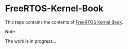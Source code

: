 # FreeRTOS-Kernel-Book

This repo contains the contents of [FreeRTOS Kernel Book](https://github.com/FreeRTOS/FreeRTOS-Kernel-Book/blob/main/tocwithlink.md).

> [!Note]
> The work is in progress... 
